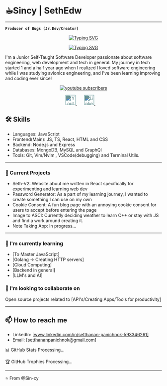 # ☕︎Sincy | SethEdw
---
**` Producer of Bugs (Jr.Dev/Creator) `**

<p align="Center">
    <a href="https://git.io/typing-svg"><img src="https://readme-typing-svg.demolab.com?font=Jetbrains+Mono+Nl&size=25&duration=1&color=00F7C3&center=true&vCenter=true&repeat=false&width=435&lines=Pheno+Seth+Panichnok" alt="Typing SVG" />
    </a>
<p>

<p align="center">
    <a href="https://git.io/typing-svg"><img src="https://readme-typing-svg.demolab.com?font=Jetbrains+Mono+Nl&pause=1000&color=00F7C3&center=true&vCenter=true&width=435&lines=Self-taught+Jr.+Developer;Never+Stop+Learning" alt="Typing SVG" />
    </a>
</p>

I'm a Junior Self-Taught Software Developer passionate about software engineering, web development and tech in general. My journey in tech started 1 and a half year ago when I realized I loved software engineering while I was studying avionics engineering, and I've been learning improving and coding ever since!

<p align="center">
    <a href="https://www.youtube.com/channel/UCWam55wUh-OOcvrGJisq0zA?sub_confirmation=1">
        <img alt="youtube subscribers" title="Subscribe to my YouTube channel" src="https://custom-icon-badges.demolab.com/youtube/channel/subscribers/UCWam55wUh-OOcvrGJisq0zA?color=%23E05D44&label=SUBSCRIBE&logo=video&logoColor=white&style=for-the-badge&labelColor=CE4630"/>
    </a>
    <a href="https://www.youtube.com/@sethyedw">
    </a>
</p>

<!-- Social icons section -->
<p align="center">
    <a href="https://www.youtube.com/channel/UCWam55wUh-OOcvrGJisq0zA?sub_confirmation=1">
        <img width="32px" alt="Youtube" title="Youtube" src="https://i.imgur.com/qiXu7b2.png" style="filter: invert(42%) sepia(19%) saturate(688%) hue-rotate(132deg) brightness(93%) contrast(85%);"/>
    </a>
    &#8287;&#8287;&#8287;&#8287;&#8287;
    <a href="www.linkedin.com/in/setthanan-panichnok-593346261">
        <img width="32px" alt="LinkedIn" title="LinkedIn" src="https://i.imgur.com/yRpa1dQ.png" style="filter: invert(42%) sepia(19%) saturate(688%) hue-rotate(132deg) brightness(93%) contrast(85%);"/>
    </a>
    &#8287;&#8287;&#8287;&#8287;&#8287;
</p>


## 🛠 Skills

- Languages: JavaScript
- Frontend(Main): JS, TS, React, HTML and CSS
- Backend: Node.js and Express
- Databases: MongoDB, MySQL and GraphQl
- Tools: Git, Vim/Nvim , VSCode(debugging) and Terminal Utils.

---

### 🔭 Current Projects

- Seth-V2: Website about me written in React specifically for experimenting and learning web dev
- Password Generator: As a part of my learning journey, I wanted to create something I can use on my own
- Cookie Consent: A fun blog page with an annoying cookie consent for users to accept before entering the page
- Image to ASCI: Currently deciding weather to learn C++ or stay with JS and find a work around creating it.
- Note Taking App: In progress...

---

### 🌱 I'm currently learning

- [To Master JavaScript]
- [Golang -> Creating HTTP servers]
- [Cloud Computing]
- [Backend in general]
- [LLM's and AI]

### 👯 I'm looking to collaborate on

Open source projects related to [API's/Creating Apps/Tools for productivity]

---

## 📫 How to reach me

- LinkedIn: [www.linkedin.com/in/setthanan-panichnok-593346261]
- Email: [setthananpanichnok@gmail.com]

📊 GitHub Stats
Processing...

🏆 GitHub Trophies
Processing...

---

⭐️ From @Sin-cy

<!---
Sin-cy/Sin-cy is a ✨ special ✨ repository because its `README.md` (this file) appears on your GitHub profile.
You can click the Preview link to take a look at your changes.
--->
